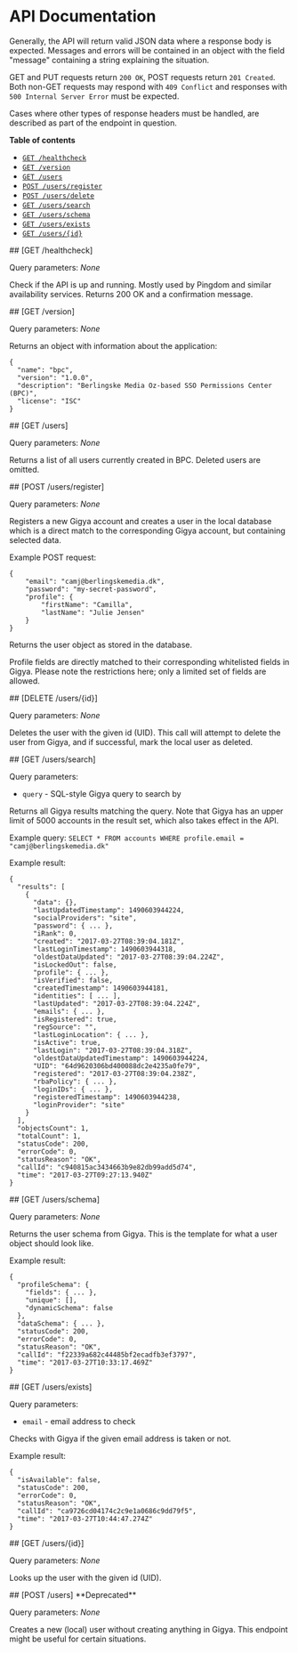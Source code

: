 # API Documentation

Generally, the API will return valid JSON data where a response body is
expected. Messages and errors will be contained in an object with the field
"message" containing a string explaining the situation.

GET and PUT requests return `200 OK`, POST requests return `201 Created`. Both
non-GET requests may respond with `409 Conflict` and responses with
`500 Internal Server Error` must be expected.

Cases where other types of response headers must be handled, are described as
part of the endpoint in question.


**Table of contents**

* [`GET /healthcheck`](#get-healthcheck)
* [`GET /version`](#get-version)
* [`GET /users`](#get-users)
* [`POST /users/register`](#register-user)
* [`POST /users/delete`](#delete-user)
* [`GET /users/search`](#search-user)
* [`GET /users/schema`](#get-user-schema)
* [`GET /users/exists`](#user-exists)
* [`GET /users/{id}`](#get-user)

<a name="get-healthcheck" />
## [GET /healthcheck]

Query parameters: _None_

Check if the API is up and running. Mostly used by Pingdom and similar
availability services. Returns 200 OK and a confirmation message.


<a name="get-version" />
## [GET /version]

Query parameters: _None_

Returns an object with information about the application:

```
{
  "name": "bpc",
  "version": "1.0.0",
  "description": "Berlingske Media Oz-based SSO Permissions Center (BPC)",
  "license": "ISC"
}
```


<a name="get-users" />
## [GET /users]

Query parameters: _None_

Returns a list of all users currently created in BPC. Deleted users are omitted.


<a name="register-user" />
## [POST /users/register]

Query parameters: _None_

Registers a new Gigya account and creates a user in the local database which is
a direct match to the corresponding Gigya account, but containing selected data.

Example POST request:

```
{
	"email": "camj@berlingskemedia.dk",
	"password": "my-secret-password",
	"profile": {
		"firstName": "Camilla",
		"lastName": "Julie Jensen"
	}
}
```

Returns the user object as stored in the database.

Profile fields are directly matched to their corresponding whitelisted fields in
Gigya. Please note the restrictions here; only a limited set of fields are
allowed.


<a name="delete-user" />
## [DELETE /users/{id}]

Query parameters: _None_

Deletes the user with the given id (UID). This call will attempt to delete the
user from Gigya, and if successful, mark the local user as deleted.


<a name="search-user" />
## [GET /users/search]

Query parameters:

  * `query` - SQL-style Gigya query to search by

Returns all Gigya results matching the query. Note that Gigya has an upper limit
of 5000 accounts in the result set, which also takes effect in the API.

Example query: `SELECT * FROM accounts WHERE profile.email = "camj@berlingskemedia.dk"`

Example result:

```
{
  "results": [
    {
      "data": {},
      "lastUpdatedTimestamp": 1490603944224,
      "socialProviders": "site",
      "password": { ... },
      "iRank": 0,
      "created": "2017-03-27T08:39:04.181Z",
      "lastLoginTimestamp": 1490603944318,
      "oldestDataUpdated": "2017-03-27T08:39:04.224Z",
      "isLockedOut": false,
      "profile": { ... },
      "isVerified": false,
      "createdTimestamp": 1490603944181,
      "identities": [ ... ],
      "lastUpdated": "2017-03-27T08:39:04.224Z",
      "emails": { ... },
      "isRegistered": true,
      "regSource": "",
      "lastLoginLocation": { ... },
      "isActive": true,
      "lastLogin": "2017-03-27T08:39:04.318Z",
      "oldestDataUpdatedTimestamp": 1490603944224,
      "UID": "64d9620306bd400088dc2e4235a0fe79",
      "registered": "2017-03-27T08:39:04.238Z",
      "rbaPolicy": { ... },
      "loginIDs": { ... },
      "registeredTimestamp": 1490603944238,
      "loginProvider": "site"
    }
  ],
  "objectsCount": 1,
  "totalCount": 1,
  "statusCode": 200,
  "errorCode": 0,
  "statusReason": "OK",
  "callId": "c940815ac3434663b9e82db99add5d74",
  "time": "2017-03-27T09:27:13.940Z"
}
```


<a name="get-user-schema" />
## [GET /users/schema]

Query parameters: _None_

Returns the user schema from Gigya. This is the template for what a user object
should look like.

Example result:

```
{
  "profileSchema": {
    "fields": { ... },
    "unique": [],
    "dynamicSchema": false
  },
  "dataSchema": { ... },
  "statusCode": 200,
  "errorCode": 0,
  "statusReason": "OK",
  "callId": "f22339a682c44485bf2ecadfb3ef3797",
  "time": "2017-03-27T10:33:17.469Z"
}
```


<a name="user-exists" />
## [GET /users/exists]

Query parameters:

  * `email` - email address to check

Checks with Gigya if the given email address is taken or not.

Example result:

```
{
  "isAvailable": false,
  "statusCode": 200,
  "errorCode": 0,
  "statusReason": "OK",
  "callId": "ca9726cd04174c2c9e1a0686c9dd79f5",
  "time": "2017-03-27T10:44:47.274Z"
}
```


<a name="get-user" />
## [GET /users/{id}]

Query parameters: _None_

Looks up the user with the given id (UID).


<a name="create-user" />
## [POST /users] **Deprecated**

Query parameters: _None_

Creates a new (local) user without creating anything in Gigya. This endpoint
might be useful for certain situations.

